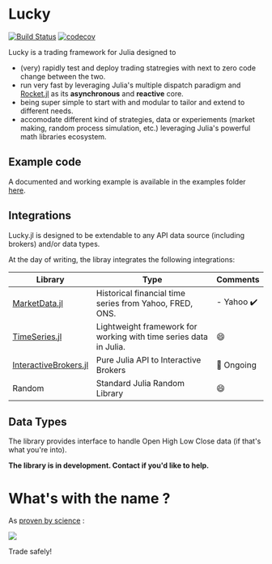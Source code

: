 # Lucky

[![Build Status](https://github.com/oliviermilla/Lucky.jl/actions/workflows/CI.yml/badge.svg?branch=main)](https://github.com/oliviermilla/Lucky.jl/actions/workflows/CI.yml?query=branch%3Amain)
[![codecov](https://codecov.io/gh/oliviermilla/Lucky.jl/graph/badge.svg?token=7SAX9EXGHM)](https://codecov.io/gh/oliviermilla/Lucky.jl)

Lucky is a trading framework for Julia designed to 

- (very) rapidly test and deploy trading statregies with next to zero code change between the two.
- run very fast by leveraging Julia's multiple dispatch paradigm and [Rocket.jl](https://github.com/ReactiveBayes/Rocket.jl) as its **asynchronous** and **reactive** core.
- being super simple to start with and modular to tailor and extend to different needs.
- accomodate different kind of strategies, data or experiements (market making, random process simulation, etc.) leveraging Julia's powerful math libraries ecosystem.

## Example code

A documented and working example is available in the examples folder [here](https://github.com/oliviermilla/Lucky.jl/blob/main/examples/goldencross.jl).

## Integrations

Lucky.jl is designed to be extendable to any API data source (including brokers) and/or data types.

At the day of writing, the libray integrates the following integrations:

| Library                                                      | Type                                                              | Comments                                       |
|--------------------------------------------------------------|-------------------------------------------------------------------|------------------------------------------------|
| [MarketData.jl](https://github.com/JuliaQuant/MarketData.jl) | Historical financial time series from Yahoo, FRED, ONS.           | - Yahoo :heavy_check_mark:| 
| [TimeSeries.jl](https://github.com/JuliaStats/TimeSeries.jl) | Lightweight framework for working with time series data in Julia. | :smile:                                        |
| [InteractiveBrokers.jl](https://github.com/oliviermilla/InteractiveBrokers.jl)                   | Pure Julia API to Interactive Brokers                             | :construction_worker:  Ongoing                        |
| Random                                                       | Standard Julia Random Library                                     | :smile:                                        |

## Data Types
The library provides interface to handle Open High Low Close data (if that's what you're into).

**The library is in development. Contact if you'd like to help.**

# What's with the name ?

As [proven by science](https://arxiv.org/abs/1802.07068) :

![](https://y.yarn.co/684c9bf0-bd35-4063-93f2-d9dc882179fe_text.gif)

Trade safely!
